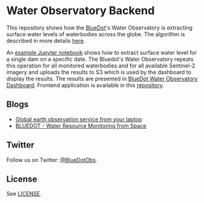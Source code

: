 # Water Observatory Backend

This repository shows how the [BlueDot](https://www.blue-dot-observatory.com)'s Water Observatory is extracting surface water levels of waterbodies across the globe. The algorithm is described in more details [here](https://www.blue-dot-observatory.com/aboutwaterobservatory).

An [example Jupyter notebook](https://github.com/sentinel-hub/water-observatory-backend/blob/master/example/example-optical-water-level-extraction.ipynb) shows how to extract surface water level for a single dam on a specific date. The Bluedot's Water Observatory repeats this operation for all monitored waterbodies and for all available Sentinel-2 imagery and uploads the results to S3 which is used by the dashboard to display the results. 
The results are presented in [BlueDot Water Observatory Dashboard](https://water.blue-dot-observatory.com/38419). Frontend application is available 
in this [repository](https://github.com/sentinel-hub/water-observatory-frontend). 

## Blogs

* [Global earth observation service from your laptop](https://medium.com/sentinel-hub/global-earth-observation-service-from-your-laptop-23157680cf5e)
* [BLUEDOT - Water Resource Monitoring from Space](https://medium.com/sentinel-hub/bluedot-eo-solution-for-water-resources-monitoring-d7663c21af16)

## Twitter

Follow us on Twitter: [@BlueDotObs](https://twitter.com/BlueDotObs). 

## License

See [LICENSE](LICENSE).
